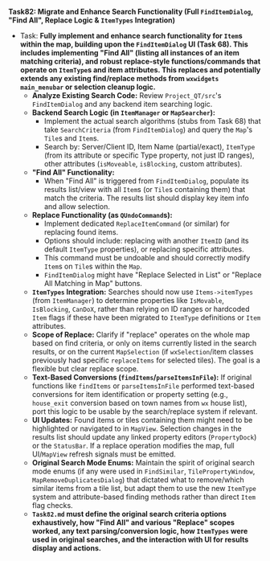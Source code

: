 **Task82: Migrate and Enhance Search Functionality (Full `FindItemDialog`, "Find All", Replace Logic & `ItemTypes` Integration)**
- Task: **Fully implement and enhance search functionality for `Item`s within the map, building upon the `FindItemDialog` UI (Task 68). This includes implementing "Find All" (listing all instances of an item matching criteria), and robust replace-style functions/commands that operate on `ItemType`s and item attributes. This replaces and potentially extends any existing find/replace methods from `wxwidgets main_menubar` or selection cleanup logic.**
    - **Analyze Existing Search Code:** Review `Project_QT/src`'s `FindItemDialog` and any backend item searching logic.
    - **Backend Search Logic (in `ItemManager` or `MapSearcher`):**
        -   Implement the actual search algorithms (stubs from Task 68) that take `SearchCriteria` (from `FindItemDialog`) and query the `Map`'s `Tile`s and `Item`s.
        -   Search by: Server/Client ID, Item Name (partial/exact), `ItemType` (from its attribute or specific Type property, not just ID ranges), other attributes (`isMoveable`, `isBlocking`, custom attributes).
    - **"Find All" Functionality:**
        -   When "Find All" is triggered from `FindItemDialog`, populate its results list/view with all `Item`s (or `Tile`s containing them) that match the criteria. The results list should display key item info and allow selection.
    - **Replace Functionality (as `QUndoCommand`s):**
        -   Implement dedicated `ReplaceItemCommand` (or similar) for replacing found items.
        -   Options should include: replacing with another `ItemID` (and its default `ItemType` properties), or replacing specific attributes.
        -   This command must be undoable and should correctly modify `Item`s on `Tile`s within the `Map`.
        -   `FindItemDialog` might have "Replace Selected in List" or "Replace All Matching in Map" buttons.
    - **`ItemTypes` Integration:** Searches should now use `Items->itemTypes` (from `ItemManager`) to determine properties like `IsMovable`, `IsBlocking`, `CanDoX`, rather than relying on ID ranges or hardcoded `Item` flags if these have been migrated to `ItemType` definitions or `Item` attributes.
    - **Scope of Replace:** Clarify if "replace" operates on the whole map based on find criteria, or only on items currently listed in the search results, or on the current `MapSelection` (if `wxSelection`/item classes previously had specific `replaceItems` for selected tiles). The goal is a flexible but clear replace scope.
    - **Text-Based Conversions (`findItems`/`parseItemsInFile`):** If original functions like `findItems` or `parseItemsInFile` performed text-based conversions for item identification or property setting (e.g., `house_exit` conversion based on town names from `wx` house list), port this logic to be usable by the search/replace system if relevant.
    - **UI Updates:** Found items or tiles containing them might need to be highlighted or navigated to in `MapView`. Selection changes in the results list should update any linked property editors (`PropertyDock`) or the `StatusBar`. If a replace operation modifies the map, full UI/`MapView` refresh signals must be emitted.
    - **Original Search Mode Enums:** Maintain the spirit of original search mode enums (if any were used in `FindSimilar`, `TilePropertyWindow`, `MapRemoveDuplicatesDialog`) that dictated what to remove/which similar items from a tile list, but adapt them to use the new `ItemType` system and attribute-based finding methods rather than direct `Item` flag checks.
    - **`Task82.md` must define the original search criteria options exhaustively, how "Find All" and various "Replace" scopes worked, any text parsing/conversion logic, how `ItemTypes` were used in original searches, and the interaction with UI for results display and actions.**
